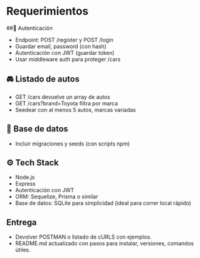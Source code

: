 # Requerimientos
##🔐 Autenticación
- Endpoint: POST /register y POST /login
- Guardar email, password (con hash)
- Autenticación con JWT (guardar token)
- Usar middleware auth para proteger /cars
## 🚘 Listado de autos
- GET /cars devuelve un array de autos
- GET /cars?brand=Toyota filtra por marca
- Seedear con al menos 5 autos, marcas variadas
## 🧱 Base de datos
- Incluir migraciones y seeds (con scripts npm)
## ⚙️ Tech Stack
- Node.js
- Express
- Autenticación con JWT
- ORM: Sequelize, Prisma o similar
- Base de datos: SQLite para simplicidad (ideal para correr local rápido)
## Entrega
- Devolver POSTMAN o listado de cURLS con ejemplos.
- README.md actualizado con pasos para instalar, versiones, comandos útiles.
